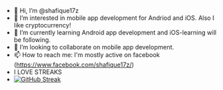 - 👋 Hi, I’m @shafique17z
- 👀 I’m interested in mobile app development for Andriod and iOS. Also I like cryptocurrency!
- 🌱 I’m currently learning Android app development and iOS-learning will be following.
- 💞️ I’m looking to collaborate on mobile app development.
- 📫 How to reach me: I'm mostly active on facebook (https://www.facebook.com/shafique17z/)
- I LOVE STREAKS
- [![GitHub Streak](https://streak-stats.demolab.com/?user=shafique17z)](https://git.io/streak-stats)

<!---
shafique17z/shafique17z is a ✨ special ✨ repository because its `README.md` (this file) appears on your GitHub profile.
You can click the Preview link to take a look at your changes.
--->

